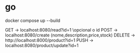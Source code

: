 # go
docker compose up --build

GET -> localhost:8080/read?id=1 \\opcional o id
POST -> localhost:8080/create (nome,description,price,stock)
DELETE -> http://localhost:8000/product?id=1
PUSH -> localhost:8080/product/update?id=1